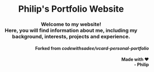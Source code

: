 <h1 align="center"> Philip's Portfolio Website </h1>

<h3 align="center"> Welcome to my website! <br/>
Here, you will find information about me, including my background,
interests, projects and experience. </h3>

<h4 align="right"> Forked from <em>codewithsadee/vcard-personal-portfolio</em></h4>
<div style="text-align: right">
  <h4 align="right"><strong>Made with ❤</strong><br/>- Philip</h4>
</div>

